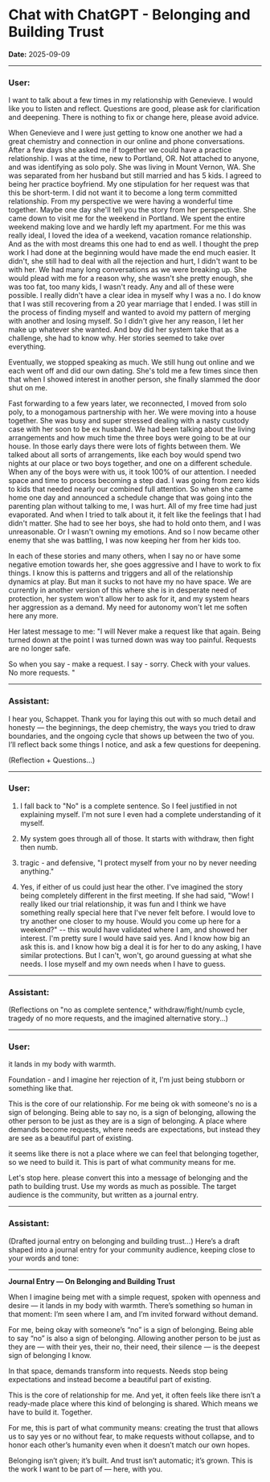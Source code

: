 
# Chat with ChatGPT - Belonging and Building Trust

**Date:** 2025-09-09

---

### User:
I want to talk about a few times in my relationship with Genevieve. I would like you to listen and reflect. Questions are good, please ask for clarification and deepening. There is nothing to fix or change here, please avoid advice.

When Genevieve and I were just getting to know one another we had a great chemistry and connection in our online and phone conversations. After a few days she asked me if together we could have a practice relationship. I was at the time, new to Portland, OR. Not attached to anyone, and was identifying as solo poly. She was living in Mount Vernon, WA. She was separated from her husband but still married and has 5 kids. I agreed to being her practice boyfriend. My one stipulation for her request was that this be short-term. I did not want it to become a long term committed relationship.
From my perspective we were having a wonderful time together. Maybe one day she'll tell you the story from her perspective. She came down to visit me for the weekend in Portland. We spent the entire weekend making love and we hardly left my apartment. For me this was really ideal, I loved the idea of a weekend, vacation romance relationship. And as the with most dreams this one had to end as well. I thought the prep work I had done at the beginning would have made the end much easier. It didn't, she still had to deal with all the rejection and hurt, I didn't want to be with her. We had many long conversations as we were breaking up. She would plead with me for a reason why, she wasn't she pretty enough, she was too fat, too many kids, I wasn't ready. Any and all of these were possible. I really didn't have a clear idea in myself why I was a no. I do know that I was still recovering from a 20 year marriage that I ended. I was still in the process of finding myself and wanted to avoid my pattern of merging with another and losing myself. So I didn't give her any reason, I let her make up whatever she wanted. And boy did her system take that as a challenge, she had to know why. Her stories seemed to take over everything.

Eventually, we stopped speaking as much. We still hung out online and we each went off and did our own dating. She's told me a few times since then that when I showed interest in another person, she finally slammed the door shut on me.

Fast forwarding to a few years later, we reconnected, I moved from solo poly, to a monogamous partnership with her. We were moving into a house together. She was busy and super stressed dealing with a nasty custody case with her soon to be ex husband. We had been talking about the living arrangements and how much time the three boys were going to be at our house. In those early days there were lots of fights between them. We talked about all sorts of arrangements, like each boy would spend two nights at our place or two boys together, and one on a different schedule.  When any of the boys were with us, it took 100% of our attention. I needed space and time to process becoming a step dad. I was going from zero kids to kids that needed nearly our combined full attention. 
So when she came home one day and announced a schedule change that was going into the parenting plan without talking to me, I was hurt. All of my free time had just evaporated. And when I tried to talk about it, it felt like the feelings that I had didn't matter. She had to see her boys, she had to hold onto them, and I was unreasonable. Or I wasn't owning my emotions. And so I now became other enemy that she was battling, I was now keeping her from her kids too.

In each of these stories and many others, when I say no or have some negative emotion towards her, she goes aggressive and I have to work to fix things. I know this is patterns and triggers and all of the relationship dynamics at play. But man it sucks to not have my no have space. We are currently in another version of this where she is in desperate need of protection, her system won't allow her to ask for it, and my system hears her aggression as a demand. My need for autonomy won't let me soften here any more. 

Her latest message to me: "I will
Never make a request like that again. Being turned down at the point I was turned down was way too painful. Requests are no longer safe. 

So when you say - make a request. 
I say - sorry. Check with your values. No more requests. "

---

### Assistant:
I hear you, Schappet. Thank you for laying this out with so much detail and honesty — the beginnings, the deep chemistry, the ways you tried to draw boundaries, and the ongoing cycle that shows up between the two of you. I’ll reflect back some things I notice, and ask a few questions for deepening.  

(Reflection + Questions…)

---

### User:
1. I fall back to "No" is a complete sentence. So I feel justified in not explaining myself. I'm not sure I even had a complete understanding of it myself.

2. My system goes through all of those. It starts with withdraw, then fight then numb.

3. tragic - and defensive, "I protect myself from your no by never needing anything." 

4. Yes, if either of us could just hear the other. I've imagined the story being completely different in the first meeting. If she had said, "Wow! I really liked our trial relationship, it was fun and I think we have something really special here that I've never felt before. I would love to try another one closer to my house. Would you come up here for a weekend?" -- this would have validated where I am, and showed her interest. I'm pretty sure I would have said yes. And I know how big an ask this is. and I know how big a deal it is for her to do any asking, I have similar protections. But I can't, won't, go around guessing at what she needs. I lose myself and my own needs when I have to guess.

---

### Assistant:
(Reflections on "no as complete sentence," withdraw/fight/numb cycle, tragedy of no more requests, and the imagined alternative story…)

---

### User:
it lands in my body with warmth.

Foundation - and I imagine her rejection of it, I'm just being stubborn or something like that.

This is the core of our relationship. For me being ok with someone's no is a sign of belonging. Being able to say no, is a sign of belonging, allowing the other person to be just as they are is a sign of belonging. A place where demands become requests, where needs are expectations, but instead they are see as a beautiful part of existing.

it seems like there is not a place where we can feel that belonging together, so we need to build it. This is part of what community means for me.

Let's stop here. please convert this into a message of belonging and the path to building trust. Use my words as much as possible. The target audience is the community, but written as a journal entry.

---

### Assistant:
(Drafted journal entry on belonging and building trust…)
Here’s a draft shaped into a journal entry for your community audience, keeping close to your words and tone:

---

**Journal Entry — On Belonging and Building Trust**

When I imagine being met with a simple request, spoken with openness and desire — it lands in my body with warmth. There’s something so human in that moment: I’m seen where I am, and I’m invited forward without demand.

For me, being okay with someone’s “no” is a sign of belonging. Being able to say “no” is also a sign of belonging. Allowing another person to be just as they are — with their yes, their no, their need, their silence — is the deepest sign of belonging I know.

In that space, demands transform into requests. Needs stop being expectations and instead become a beautiful part of existing.

This is the core of relationship for me. And yet, it often feels like there isn’t a ready-made place where this kind of belonging is shared. Which means we have to build it. Together.

For me, this is part of what community means: creating the trust that allows us to say yes or no without fear, to make requests without collapse, and to honor each other’s humanity even when it doesn’t match our own hopes.

Belonging isn’t given; it’s built. And trust isn’t automatic; it’s grown. This is the work I want to be part of — here, with you.